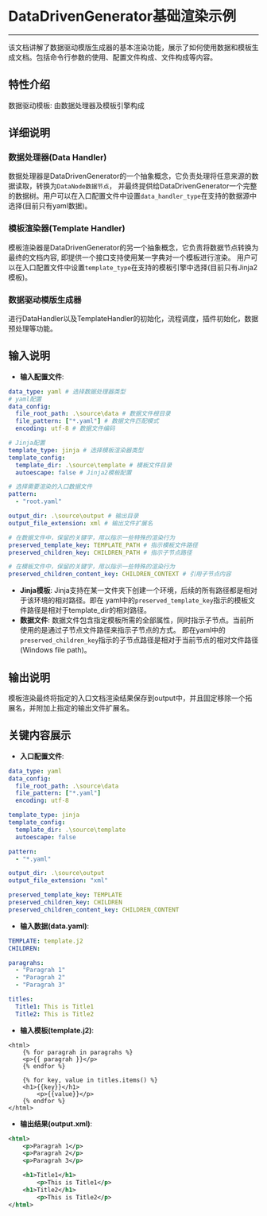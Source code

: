 # DataDrivenGenerator基础渲染示例
---
该文档讲解了数据驱动模版生成器的基本渲染功能，展示了如何使用数据和模板生成文档。包括命令行参数的使用、配置文件构成、文件构成等内容。

## 特性介绍

数据驱动模板: 由数据处理器及模板引擎构成

## 详细说明

### 数据处理器(Data Handler)

数据处理器是DataDrivenGenerator的一个抽象概念，它负责处理将任意来源的数据读取，转换为`DataNode数据节点`， 并最终提供给DataDrivenGenerator一个完整的数据树。用户可以在入口配置文件中设置`data_handler_type`在支持的数据源中选择(目前只有yaml数据)。

### 模板渲染器(Template Handler)

模板渲染器是DataDrivenGenerator的另一个抽象概念，它负责将数据节点转换为最终的文档内容, 即提供一个接口支持使用某一字典对一个模板进行渲染。 用户可以在入口配置文件中设置`template_type`在支持的模板引擎中选择(目前只有Jinja2模板)。

### 数据驱动模版生成器

进行DataHandler以及TemplateHandler的初始化，流程调度，插件初始化，数据预处理等功能。


## 输入说明

- **输入配置文件**: 
```yaml
data_type: yaml # 选择数据处理器类型
# yaml配置
data_config:
  file_root_path: .\source\data # 数据文件根目录
  file_pattern: ["*.yaml"] # 数据文件匹配模式
  encoding: utf-8 # 数据文件编码

# Jinja配置
template_type: jinja # 选择模板渲染器类型
template_config: 
  template_dir: .\source\template # 模板文件目录
  autoescape: false # Jinja2模板配置

# 选择需要渲染的入口数据文件
pattern:
  - "root.yaml"

output_dir: .\source\output # 输出目录
output_file_extension: xml # 输出文件扩展名

# 在数据文件中，保留的关键字，用以指示一些特殊的渲染行为
preserved_template_key: TEMPLATE_PATH # 指示模板文件路径
preserved_children_key: CHILDREN_PATH # 指示子节点路径

# 在模板文件中，保留的关键字，用以指示一些特殊的渲染行为
preserved_children_content_key: CHILDREN_CONTEXT # 引用子节点内容
```

- **Jinja模板**: Jinja支持在某一文件夹下创建一个环境，后续的所有路径都是相对于该环境的相对路径。即在 yaml中的`preserved_template_key`指示的模板文件路径是相对于template_dir的相对路径。
- **数据文件**: 数据文件包含指定模板所需的全部属性，同时指示子节点。当前所使用的是通过子节点文件路径来指示子节点的方式。 即在yaml中的`preserved_children_key`指示的子节点路径是相对于当前节点的相对文件路径(Windows file path)。

## 输出说明

模板渲染最终将指定的入口文档渲染结果保存到output中，并且固定移除一个拓展名，并附加上指定的输出文件扩展名。

## 关键内容展示

- **入口配置文件**: 
```yaml
data_type: yaml
data_config:
  file_root_path: .\source\data
  file_pattern: ["*.yaml"]
  encoding: utf-8

template_type: jinja
template_config:
  template_dir: .\source\template
  autoescape: false

pattern:
  - "*.yaml"

output_dir: .\source\output
output_file_extension: "xml"

preserved_template_key: TEMPLATE
preserved_children_key: CHILDREN
preserved_children_content_key: CHILDREN_CONTENT
```

- **输入数据(data.yaml)**: 
```yaml
TEMPLATE: template.j2
CHILDREN: 

paragrahs:
  - "Paragrah 1"
  - "Paragrah 2"
  - "Paragrah 3"

titles:
  Title1: This is Title1
  Title2: This is Title2
```

- **输入模板(template.j2)**: 
```jinja2
<html>
    {% for paragrah in paragrahs %}
    <p>{{ paragrah }}</p>
    {% endfor %}

    {% for key, value in titles.items() %}
    <h1>{{key}}</h1>
        <p>{{value}}</p>
    {% endfor %}
</html>
```

- **输出结果(output.xml)**: 
```xml
<html>
    <p>Paragrah 1</p>
    <p>Paragrah 2</p>
    <p>Paragrah 3</p>

    <h1>Title1</h1>
        <p>This is Title1</p>
    <h1>Title2</h1>
        <p>This is Title2</p>
</html>
```

